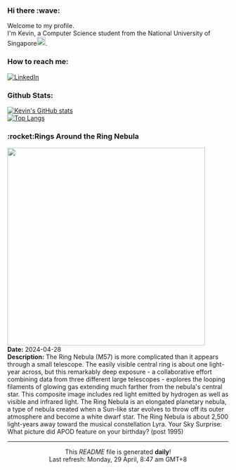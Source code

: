 <h3>Hi there :wave:</h3>

Welcome to my profile.   
I'm Kevin, a Computer Science student from the National University of Singapore<img src="https://img.icons8.com/color/96/000000/singapore-circular.png" width="20px"/>.</p>

<h3>How to reach me: </h3>
<a href="https://www.linkedin.com/in/kevin-foong/"><img alt="LinkedIn" src="https://img.shields.io/badge/linkedin-%230077B5.svg?&style=for-the-badge&logo=linkedin&logoColor=white" /></a> 

<h3>Github Stats: </h3> 

[![Kevin's GitHub stats](https://github-readme-stats.vercel.app/api?username=kevin9foong&theme=tokyonight)](https://github.com/anuraghazra/github-readme-stats) <br/>
[![Top Langs](https://github-readme-stats.vercel.app/api/top-langs/?username=kevin9foong&layout=compact&theme=tokyonight)](https://github.com/anuraghazra/github-readme-stats)

<h3>:rocket:Rings Around the Ring Nebula</h3> 
<img width="450" src="https:&#x2F;&#x2F;apod.nasa.gov&#x2F;apod&#x2F;image&#x2F;2404&#x2F;M57Ring_HubbleGendler_3000.jpg" /><br/>
<b>Date:</b> 2024-04-28<br/>
<b>Description:</b> The Ring Nebula (M57) is more complicated than it appears through a small telescope.  The easily visible central ring is about one light-year across, but this remarkably deep exposure - a collaborative effort combining data from three different large telescopes - explores the looping filaments of glowing gas extending much farther from the nebula&#39;s central star. This composite image includes red light emitted by hydrogen as well as visible and infrared light. The Ring Nebula is an elongated planetary nebula, a type of nebula created when a Sun-like star evolves to throw off its outer atmosphere and become a white dwarf star.  The Ring Nebula is about 2,500 light-years away toward the musical constellation Lyra.   Your Sky Surprise: What picture did APOD feature on your birthday? (post 1995)<br/>

------------
<p align="center">This <i>README</i> file is generated <b>daily</b>!</br>
Last refresh: Monday, 29 April, 8:47 am GMT+8<br />